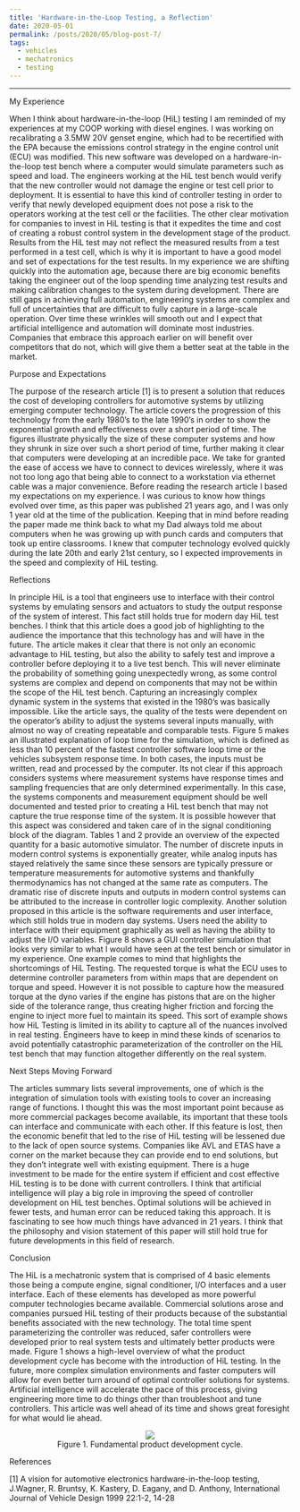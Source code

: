 ```yaml
---
title: 'Hardware-in-the-Loop Testing, a Reflection'
date: 2020-05-01
permalink: /posts/2020/05/blog-post-7/
tags:
  - vehicles
  - mechatronics
  - testing
---
```


------
 
My Experience

When I think about hardware-in-the-loop (HiL) testing I am reminded of my experiences at my COOP working with diesel engines. I was working on recalibrating a 3.5MW 20V genset engine, which had to be recertified with the EPA because the emissions control strategy in the engine control unit (ECU) was modified. This new software was developed on a hardware-in-the-loop test bench where a computer would simulate parameters such as speed and load. The engineers working at the HiL test bench would verify that the new controller would not damage the engine or test cell prior to deployment. It is essential to have this kind of controller testing in order to verify that newly developed equipment does not pose a risk to the operators working at the test cell or the facilities. The other clear motivation for companies to invest in HiL testing is that it expedites the time and cost of creating a robust control system in the development stage of the product. Results from the HiL test may not reflect the measured results from a test performed in a test cell, which is why it is important to have a good model and set of expectations for the test results. In my experience we are shifting quickly into the automation age, because there are big economic benefits taking the engineer out of the loop spending time analyzing test results and making calibration changes to the system during development. There are still gaps in achieving full automation, engineering systems are complex and full of uncertainties that are difficult to fully capture in a large-scale operation. Over time these wrinkles will smooth out and I expect that artificial intelligence and automation will dominate most industries. Companies that embrace this approach earlier on will benefit over competitors that do not, which will give them a better seat at the table in the market.

Purpose and Expectations

The purpose of the research article [1] is to present a solution that reduces the cost of developing controllers for automotive systems by utilizing emerging computer technology. The article covers the progression of this technology from the early 1980’s to the late 1990’s in order to show the exponential growth and effectiveness over a short period of time. The figures illustrate physically the size of these computer systems and how they shrunk in size over such a short period of time, further making it clear that computers were developing at an incredible pace. We take for granted the ease of access we have to connect to devices wirelessly, where it was not too long ago that being able to connect to a workstation via ethernet cable was a major convenience. Before reading the research article I based my expectations on my experience. I was curious to know how things evolved over time, as this paper was published 21 years ago, and I was only 1 year old at the time of the publication. Keeping that in mind before reading the paper made me think back to what my Dad always told me about computers when he was growing up with punch cards and computers that took up entire classrooms. I knew that computer technology evolved quickly during the late 20th and early 21st century, so I expected improvements in the speed and complexity of HiL testing. 

Reflections

In principle HiL is a tool that engineers use to interface with their control systems by emulating sensors and actuators to study the output response of the system of interest. This fact still holds true for modern day HiL test benches. I think that this article does a good job of highlighting to the audience the importance that this technology has and will have in the future. The article makes it clear that there is not only an economic advantage to HiL testing, but also the ability to safely test and improve a controller before deploying it to a live test bench. This will never eliminate the probability of something going unexpectedly wrong, as some control systems are complex and depend on components that may not be within the scope of the HiL test bench. Capturing an increasingly complex dynamic system in the systems that existed in the 1980’s was basically impossible. Like the article says, the quality of the tests were dependent on the operator’s ability to adjust the systems several inputs manually, with almost no way of creating repeatable and comparable tests. Figure 5 makes an illustrated explanation of loop time for the simulation, which is defined as less than 10 percent of the fastest controller software loop time or the vehicles subsystem response time. In both cases, the inputs must be written, read and processed by the computer. Its not clear if this approach considers systems where measurement systems have response times and sampling frequencies that are only determined experimentally. In this case, the systems components and measurement equipment should be well documented and tested prior to creating a HiL test bench that may not capture the true response time of the system. It is possible however that this aspect was considered and taken care of in the signal conditioning block of the diagram. Tables 1 and 2 provide an overview of the expected quantity for a basic automotive simulator. The number of discrete inputs in modern control systems is exponentially greater, while analog inputs has stayed relatively the same since these sensors are typically pressure or temperature measurements for automotive systems and thankfully thermodynamics has not changed at the same rate as computers. The dramatic rise of discrete inputs and outputs in modern control systems can be attributed to the increase in controller logic complexity. Another solution proposed in this article is the software requirements and user interface, which still holds true in modern day systems. Users need the ability to interface with their equipment graphically as well as having the ability to adjust the I/O variables. Figure 8 shows a GUI controller simulation that looks very similar to what I would have seen at the test bench or simulator in my experience. One example comes to mind that highlights the shortcomings of HiL Testing. The requested torque is what the ECU uses to determine controller parameters from within maps that are dependent on torque and speed. However it is not possible to capture how the measured torque at the dyno varies if the engine has pistons that are on the higher side of the tolerance range, thus creating higher friction and forcing the engine to inject more fuel to maintain its speed. This sort of example shows how HiL Testing is limited in its ability to capture all of the nuances involved in real testing. Engineers have to keep in mind these kinds of scenarios to avoid potentially catastrophic parameterization of the controller on the HiL test bench that may function altogether differently on the real system. 

Next Steps Moving Forward

The articles summary lists several improvements, one of which is the integration of simulation tools with existing tools to cover an increasing range of functions. I thought this was the most important point because as more commercial packages become available, its important that these tools can interface and communicate with each other. If this feature is lost, then the economic benefit that led to the rise of HiL testing will be lessened due to the lack of open source systems. Companies like AVL and ETAS have a corner on the market because they can provide end to end solutions, but they don’t integrate well with existing equipment. There is a huge investment to be made for the entire system if efficient and cost effective HiL testing is to be done with current controllers. I think that artificial intelligence will play a big role in improving the speed of controller development on HiL test benches. Optimal solutions will be achieved in fewer tests, and human error can be reduced taking this approach. It is fascinating to see how much things have advanced in 21 years. I think that the philosophy and vision statement of this paper will still hold true for future developments in this field of research. 

Conclusion

The HiL is a mechatronic system that is comprised of 4 basic elements those being a compute engine, signal conditioner, I/O interfaces and a user interface. Each of these elements has developed as more powerful computer technologies became available. Commercial solutions arose and companies pursued HiL testing of their products because of the substantial benefits associated with the new technology. The total time spent parameterizing the controller was reduced, safer controllers were developed prior to real system tests and ultimately better products were made. Figure 1 shows a high-level overview of what the product development cycle has become with the introduction of HiL testing. In the future, more complex simulation environments and faster computers will allow for even better turn around of optimal controller solutions for systems. Artificial intelligence will accelerate the pace of this process, giving engineering more time to do things other than troubleshoot and tune controllers. This article was well ahead of its time and shows great foresight for what would lie ahead.  


<p align="center">
<img src='/images/HiL.jpg'>
<br>
Figure 1. Fundamental product development cycle. 
</p>


References

[1] A vision for automotive electronics hardware-in-the-loop testing, J.Wagner, R. Bruntsy, K. Kastery, D. Eagany, and D. Anthony, International Journal of Vehicle Design 1999 22:1-2, 14-28